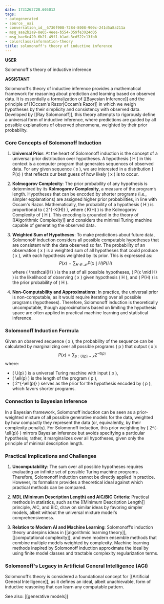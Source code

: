 ```yaml
---
date: 1731262728.605012
tags:
- autogenerated
- source__oai
- conversation_id__6730f908-7284-8008-900c-241d5a8a211a
- msg_aaa2b2a9-8e65-4eee-b554-359fe3024d05
- msg_bae6c420-6b21-49f1-b1ad-3cd522c13fb0
- colorclass/information-theory
title: solomonoff's theory of inductive inference
---
```


**USER**

Solomonoff's theory of inductive inference


**ASSISTANT**

Solomonoff’s theory of inductive inference provides a mathematical framework for reasoning about prediction and learning based on observed data. It is essentially a formalization of [[Bayesian Inference]] and the principle of [[Occam's Razor|Occam’s Razor]] in which we weigh hypotheses by their simplicity and consistency with observed data. Developed by [[Ray Solomonoff]], this theory attempts to rigorously define a universal form of inductive inference, where predictions are guided by all possible explanations of observed phenomena, weighted by their prior probability.

### Core Concepts of Solomonoff Induction

1. **Universal Prior**: At the heart of Solomonoff induction is the concept of a universal prior distribution over hypotheses. A hypothesis \( H \) in this context is a computer program that generates sequences of observed data. For any given sequence \( x \), we are interested in a distribution \( P(x) \) that reflects our best guess of how likely \( x \) is to occur.

2. **Kolmogorov Complexity**: The prior probability of any hypothesis is determined by its **Kolmogorov Complexity**, a measure of the program’s length. Hypotheses that can be encoded by shorter programs (i.e., simpler explanations) are assigned higher prior probabilities, in line with Occam's Razor. Mathematically, the probability of a hypothesis \( H \) is proportional to \( 2^{-K(H)} \), where \( K(H) \) is the Kolmogorov Complexity of \( H \). This encoding is grounded in the theory of [[Algorithmic Complexity]] and considers the minimal Turing machine capable of generating the observed data.

3. **Weighted Sum of Hypotheses**: To make predictions about future data, Solomonoff induction considers all possible computable hypotheses that are consistent with the data observed so far. The probability of an observation \( x \) is a weighted sum of all hypotheses that could produce \( x \), with each hypothesis weighted by its prior. This is expressed as:
   $$ P(x) = \sum_{H \in \mathcal{H}} P(x \mid H) P(H) $$
   where \( \mathcal{H} \) is the set of all possible hypotheses, \( P(x \mid H) \) is the likelihood of observing \( x \) given hypothesis \( H \), and \( P(H) \) is the prior probability of \( H \).

4. **Non-Computability and Approximations**: In practice, the universal prior is non-computable, as it would require iterating over all possible programs (hypotheses). Therefore, Solomonoff induction is theoretically uncomputable, though approximations based on limiting the hypothesis space are often applied in practical machine learning and statistical inference.

### Solomonoff Induction Formula

Given an observed sequence \( x \), the probability of the sequence can be calculated by marginalizing over all possible programs \( p \) that output \( x \):
$$
P(x) = \sum_{p : U(p) = x} 2^{-\ell(p)}
$$
where:
- \( U(p) \) is a universal Turing machine with input \( p \),
- \( \ell(p) \) is the length of the program \( p \),
- \( 2^{-\ell(p)} \) serves as the prior for the hypothesis encoded by \( p \), which favors shorter programs.

### Connection to Bayesian Inference

In a Bayesian framework, Solomonoff induction can be seen as a prior-weighted mixture of all possible generative models for the data, weighted by how compactly they represent the data (or, equivalently, by their complexity penalty). For Solomonoff induction, this prior weighting by \( 2^{-\ell(p)} \) mirrors Bayesian inference but avoids specifying a particular hypothesis; rather, it marginalizes over all hypotheses, given only the principle of minimal description length.

### Practical Implications and Challenges

1. **Uncomputability**: The sum over all possible hypotheses requires evaluating an infinite set of possible Turing machine programs. Therefore, Solomonoff induction cannot be directly applied in practice. However, its formalism provides a theoretical ideal against which practical methods can be compared.
  
2. **MDL (Minimum Description Length) and AIC/BIC Criteria**: Practical methods in statistics, such as the [[Minimum Description Length]] principle, AIC, and BIC, draw on similar ideas by favoring simpler models, albeit without the universal mixture model's comprehensiveness.

3. **Relation to Modern AI and Machine Learning**: Solomonoff’s induction theory underpins ideas in [[algorithmic learning theory]], [[computational complexity]], and even modern ensemble methods that combine multiple models weighted by complexity. Machine learning methods inspired by Solomonoff induction approximate the ideal by using finite model classes and tractable complexity regularization terms.

### Solomonoff's Legacy in Artificial General Intelligence (AGI)

Solomonoff’s theory is considered a foundational concept for [[Artificial General Intelligence]], as it defines an ideal, albeit unachievable, form of inductive reasoning that can learn any computable pattern.

See also: [[generative models]]